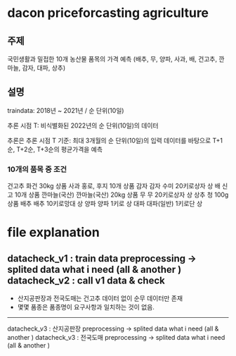 # dacon priceforcasting agriculture

## 주제
국민생활과 밀접한 10개 농산물 품목의 가격 예측
(배추, 무, 양파, 사과, 배, 건고추, 깐마늘, 감자, 대파, 상추)

## 설명
traindata:  2018년 ~ 2021년 / 순 단위(10일)

추론 시점 T: 비식별화된 2022년의 순 단위(10일)의 데이터

추론은
추론 시점 T 기준: 최대 3개월의 순 단위(10일)의 입력 데이터를 바탕으로
T+1순, T+2순, T+3순의 평균가격을 예측

### 10개의 품목 중 조건
건고추       화건       30kg      상품
사과        홍로, 후지  10개       상품
감자        감자 수미   20키로상자  상
배          신고       10개       상품
깐마늘(국산) 깐마늘(국산) 20kg      상품
무          무         20키로상자  상
상추        청         100g       상품
배추        배추       10키로망대   상
양파        양파       1키로       상
대파        대파(일반)  1키로단     상


# file explanation

datacheck_v1 : train data preprocessing -> splited data what i need (all & another )
datacheck_v2 : call v1 data & check
---------------------
- 산지공판장과 전국도매는 건고추 데이터 없이 순무 데이터만 존재
- 몇몇 품종은 품종명이 요구사항과 일치하는 것이 없음.
---------------------
datacheck_v3 : 산지공판장 preprocessing -> splited data what i need (all & another )
datacheck_v3 : 전국도매 preprocessing -> splited data what i need (all & another )
